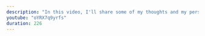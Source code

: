 ```yaml
---
description: "In this video, I'll share some of my thoughts and my personal journey of learning JavaScript."
youtube: "oYRX7q9yrfs"
duration: 226
---
```

